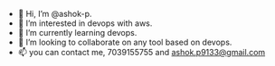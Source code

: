 - 👋 Hi, I’m @ashok-p.
- 👀 I’m interested in devops with aws.
- 🌱 I’m currently learning devops.
- 💞️ I’m looking to collaborate on any tool based on devops.
- 📫 you can contact me, 7039155755 and ashok.p9133@gmail.com

<!---
ashok-p/ashok-p is a ✨ special ✨ repository because its `README.md` (this file) appears on your GitHub profile.
You can click the Preview link to take a look at your changes.
--->
